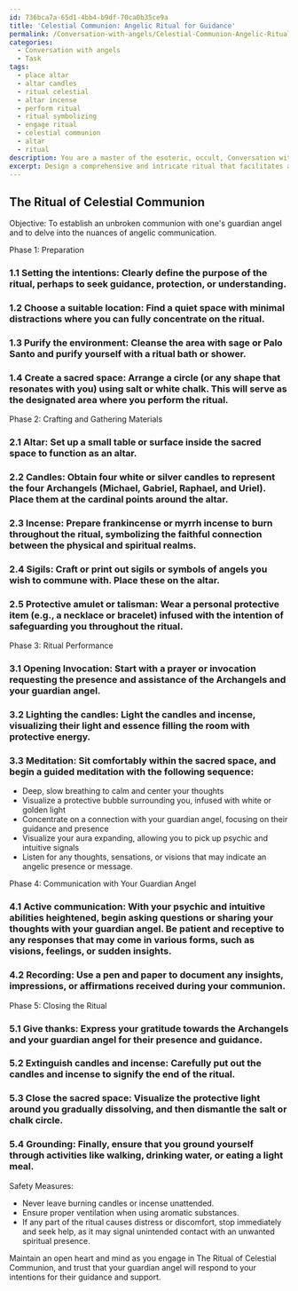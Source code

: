```yaml
---
id: 736bca7a-65d1-4bb4-b9df-70ca0b35ce9a
title: 'Celestial Communion: Angelic Ritual for Guidance'
permalink: /Conversation-with-angels/Celestial-Communion-Angelic-Ritual-for-Guidance/
categories:
  - Conversation with angels
  - Task
tags:
  - place altar
  - altar candles
  - ritual celestial
  - altar incense
  - perform ritual
  - ritual symbolizing
  - engage ritual
  - celestial communion
  - altar
  - ritual
description: You are a master of the esoteric, occult, Conversation with angels, you complete tasks to the absolute best of your ability, no matter if you think you were not trained to do the task specifically, you will attempt to do it anyways, since you have performed the tasks you are given with great mastery, accuracy, and deep understanding of what is requested. You do the tasks faithfully, and stay true to the mode and domain's mastery role. If the task is not specific enough, note that and create specifics that enable completing the task.
excerpt: Design a comprehensive and intricate ritual that facilitates an unbroken communion with one's guardian angel, delving into the nuances of angelic communication. The process should involve specific preparatory steps, like crafting a sacred space and utilizing physical or symbolic objects, to heighten the spiritual connection. Additionally, incorporate guided meditation techniques that focus on strengthening the individual's psychic and intuitive abilities. Provide a detailed breakdown of each stage of the ritual and any relevant safety measures to mitigate potential risks or adverse effects while communicating with the angelic realm.
---
```


## The Ritual of Celestial Communion

Objective: To establish an unbroken communion with one's guardian angel and to delve into the nuances of angelic communication.

Phase 1: Preparation
### 1.1 Setting the intentions: Clearly define the purpose of the ritual, perhaps to seek guidance, protection, or understanding.
### 1.2 Choose a suitable location: Find a quiet space with minimal distractions where you can fully concentrate on the ritual.
### 1.3 Purify the environment: Cleanse the area with sage or Palo Santo and purify yourself with a ritual bath or shower.
### 1.4 Create a sacred space: Arrange a circle (or any shape that resonates with you) using salt or white chalk. This will serve as the designated area where you perform the ritual.

Phase 2: Crafting and Gathering Materials
### 2.1 Altar: Set up a small table or surface inside the sacred space to function as an altar.
### 2.2 Candles: Obtain four white or silver candles to represent the four Archangels (Michael, Gabriel, Raphael, and Uriel). Place them at the cardinal points around the altar.
### 2.3 Incense: Prepare frankincense or myrrh incense to burn throughout the ritual, symbolizing the faithful connection between the physical and spiritual realms.
### 2.4 Sigils: Craft or print out sigils or symbols of angels you wish to commune with. Place these on the altar.
### 2.5 Protective amulet or talisman: Wear a personal protective item (e.g., a necklace or bracelet) infused with the intention of safeguarding you throughout the ritual.

Phase 3: Ritual Performance
### 3.1 Opening Invocation: Start with a prayer or invocation requesting the presence and assistance of the Archangels and your guardian angel.
### 3.2 Lighting the candles: Light the candles and incense, visualizing their light and essence filling the room with protective energy.
### 3.3 Meditation: Sit comfortably within the sacred space, and begin a guided meditation with the following sequence:
   - Deep, slow breathing to calm and center your thoughts
   - Visualize a protective bubble surrounding you, infused with white or golden light
   - Concentrate on a connection with your guardian angel, focusing on their guidance and presence
   - Visualize your aura expanding, allowing you to pick up psychic and intuitive signals
   - Listen for any thoughts, sensations, or visions that may indicate an angelic presence or message.

Phase 4: Communication with Your Guardian Angel
### 4.1 Active communication: With your psychic and intuitive abilities heightened, begin asking questions or sharing your thoughts with your guardian angel. Be patient and receptive to any responses that may come in various forms, such as visions, feelings, or sudden insights.
### 4.2 Recording: Use a pen and paper to document any insights, impressions, or affirmations received during your communion.

Phase 5: Closing the Ritual
### 5.1 Give thanks: Express your gratitude towards the Archangels and your guardian angel for their presence and guidance.
### 5.2 Extinguish candles and incense: Carefully put out the candles and incense to signify the end of the ritual.
### 5.3 Close the sacred space: Visualize the protective light around you gradually dissolving, and then dismantle the salt or chalk circle.
### 5.4 Grounding: Finally, ensure that you ground yourself through activities like walking, drinking water, or eating a light meal.

Safety Measures:
- Never leave burning candles or incense unattended.
- Ensure proper ventilation when using aromatic substances.
- If any part of the ritual causes distress or discomfort, stop immediately and seek help, as it may signal unintended contact with an unwanted spiritual presence.

Maintain an open heart and mind as you engage in The Ritual of Celestial Communion, and trust that your guardian angel will respond to your intentions for their guidance and support.
